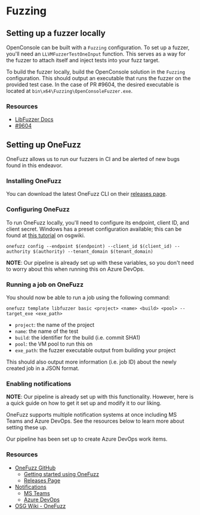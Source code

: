 # Fuzzing

## Setting up a fuzzer locally

OpenConsole can be built with a `Fuzzing` configuration. To set up a fuzzer, you'll need an `LLVMFuzzerTestOneInput` function. This serves as a way for the fuzzer to attach itself and inject tests into your fuzz target.

To build the fuzzer locally, build the OpenConsole solution in the `Fuzzing` configuration. This should output an executable that runs the fuzzer on the provided test case. In the case of PR #9604, the desired executable is located at `bin\x64\Fuzzing\OpenConsoleFuzzer.exe`.

### Resources
- [LibFuzzer Docs](https://www.llvm.org/docs/LibFuzzer.html)
- [#9604](https://github.com/microsoft/terminal/pull/9604)

## Setting up OneFuzz

OneFuzz allows us to run our fuzzers in CI and be alerted of new bugs found in this endeavor.

### Installing OneFuzz

You can download the latest OneFuzz CLI on their [releases page](https://github.com/microsoft/onefuzz/releases).

### Configuring OneFuzz

To run OneFuzz locally, you'll need to configure its endpoint, client ID, and client secret. Windows has a preset configuration available; this can be found at [this tutorial](https://www.osgwiki.com/wiki/Fuzzing_Service_-_Azure_Edge_and_Platform#Configure_OneFuzz_CLI) on osgwiki. 



`onefuzz config --endpoint $(endpoint) --client_id $(client_id) --authority $(authority) --tenant_domain $(tenant_domain)`

**NOTE**: Our pipeline is already set up with these variables, so you don't need to worry about this when running this on Azure DevOps.

### Running a job on OneFuzz

You should now be able to run a job using the following command:

`onefuzz template libfuzzer basic <project> <name> <build> <pool> --target_exe <exe_path>`

- `project`: the name of the project
- `name`: the name of the test
- `build`: the identifier for the build (i.e. commit SHA1)
- `pool`: the VM pool to run this on
- `exe_path`: the fuzzer executable output from building your project

This should also output more information (i.e. job ID) about the newly created job in a JSON format.

### Enabling notifications

**NOTE**: Our pipeline is already set up with this functionality. However, here is a quick guide on how to get it set up and modify it to our liking.

OneFuzz supports multiple notification systems at once including MS Teams and Azure DevOps. See the resources below to learn more about setting these up.

Our pipeline has been set up to create Azure DevOps work items.

### Resources
- [OneFuzz GitHub](https://github.com/microsoft/onefuzz)
    - [Getting started using OneFuzz](https://github.com/microsoft/onefuzz/blob/main/docs/getting-started.md)
    - [Releases Page](https://github.com/microsoft/onefuzz/releases)
- [Notifications](https://github.com/microsoft/onefuzz/blob/main/docs/notifications.md)
    - [MS Teams](https://github.com/microsoft/onefuzz/blob/main/docs/notifications/teams.md)
    - [Azure DevOps](https://github.com/microsoft/onefuzz/blob/main/docs/notifications/ado.md)
- [OSG Wiki - OneFuzz](https://www.osgwiki.com/wiki/Fuzzing_Service_-_Azure_Edge_and_Platform)
